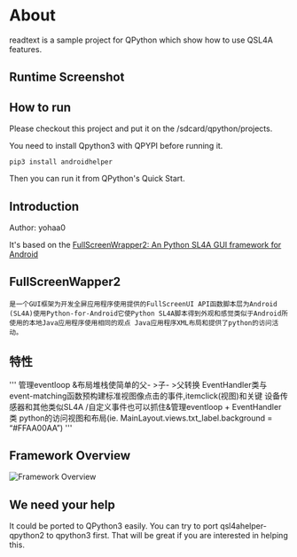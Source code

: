 # About

readtext is a sample project for QPython which show how to use QSL4A features.


## Runtime Screenshot


## How to run

Please checkout this project and put it on the /sdcard/qpython/projects.

You need to install Qpython3 with QPYPI before running it.

```
pip3 install androidhelper

```

Then you can run it from QPython's Quick Start.


## Introduction

Author: yohaa0

It's based on the [FullScreenWrapper2: An Python SL4A GUI framework for Android](http://srinathh.github.io/opensource/fullscreenwrapper/)

## FullScreenWapper2
    是一个GUI框架为开发全屏应用程序使用提供的FullScreenUI API函数脚本层为Android (SL4A)使用Python-for-Android它使Python SL4A脚本得到外观和感觉类似于Android所使用的本地Java应用程序使用相同的观点 Java应用程序XML布局和提供了python的访问活动。

## 特性
'''
管理eventloop &布局堆栈使简单的父- >子- >父转换
EventHandler类与event-matching函数预构建标准视图像点击的事件,itemclick(视图)和关键
设备传感器和其他类似SL4A /自定义事件也可以抓住&管理eventloop + EventHandler类
python的访问视图和布局(ie. MainLayout.views.txt_label.background = “#FFAA00AA”)
'''
## Framework Overview
![Framework Overview](http://srinathh.github.io/img/fullscreenwrapper2.png)


## We need your help
It could be ported to QPython3 easily. You can try to port qsl4ahelper-qpython2 to qpython3 first. That will be great if you are interested in helping this.
